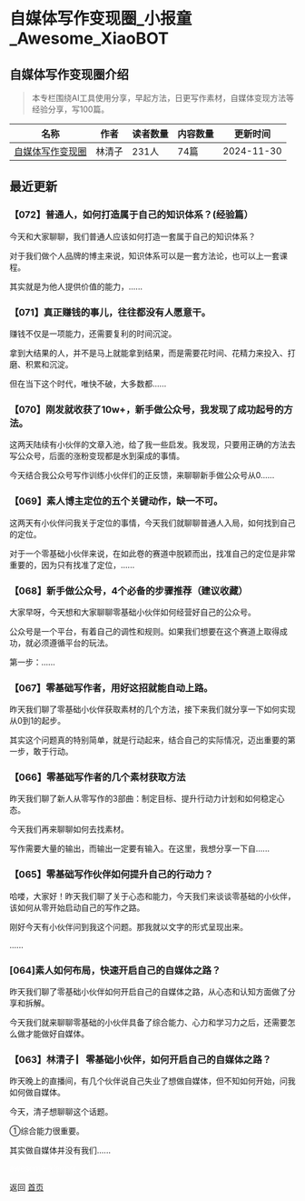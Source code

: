 # 自媒体写作变现圈_小报童_Awesome_XiaoBOT

## 自媒体写作变现圈介绍
> 本专栏围绕AI工具使用分享，早起方法，日更写作素材，自媒体变现方法等经验分享，写100篇。  
  


|名称|作者|读者数量|内容数量|更新时间|
|---|---|---|---|---|
|[自媒体写作变现圈](https://xiaobot.net/p/mye5616?refer=0b133df9-27dc-423b-8101-639049001c13)|林清子|231人|74篇|2024-11-30|

## 最近更新
### 【072】普通人，如何打造属于自己的知识体系？(经验篇）

今天和大家聊聊，我们普通人应该如何打造一套属于自己的知识体系？

对于我们做个人品牌的博主来说，知识体系可以是一套方法论，也可以上一套课程。

其实就是为他人提供价值的能力，......

### 【071】真正赚钱的事儿，往往都没有人愿意干。

赚钱不仅是一项能力，还需要复利的时间沉淀。

拿到大结果的人，并不是马上就能拿到结果，而是需要花时间、花精力来投入、打磨、积累和沉淀。

但在当下这个时代，唯快不破，大多数都......

### 【070】刚发就收获了10w+，新手做公众号，我发现了成功起号的方法。

这两天陆续有小伙伴的文章入池，给了我一些启发。我发现，只要用正确的方法去写公众号，后面的涨粉变现都是水到渠成的事情。

今天结合我公众号写作训练小伙伴们的正反馈，来聊聊新手做公众号从0......

### 【069】素人博主定位的五个关键动作，缺一不可。

这两天有小伙伴问我关于定位的事情，今天我们就聊聊普通人入局，如何找到自己的定位。

对于一个零基础小伙伴来说，在如此卷的赛道中脱颖而出，找准自己的定位是非常重要的，因为只有找准了定位，......

### 【068】新手做公众号，4个必备的步骤推荐（建议收藏）

大家早呀，今天想和大家聊聊零基础小伙伴如何经营好自己的公众号。

公众号是一个平台，有着自己的调性和规则。如果我们想要在这个赛道上取得成功，就必须遵循平台的玩法。

第一步：......

### 【067】零基础写作者，用好这招就能自动上路。

昨天我们聊了零基础小伙伴获取素材的几个方法，接下来我们就分享一下如何实现从0到1的起步。

其实这个问题真的特别简单，就是行动起来，结合自己的实际情况，迈出重要的第一步，敢于行动。

### 【066】零基础写作者的几个素材获取方法

昨天我们聊了新人从零写作的3部曲：制定目标、提升行动力计划和如何稳定心态。

今天我们再来聊聊如何去找素材。

写作需要大量的输出，而输出一定要有输入。在这里，我想分享一下自......

### 【065】零基础写作伙伴如何提升自己的行动力？

哈喽，大家好！昨天我们聊了关于心态和能力，今天我们来谈谈零基础的小伙伴，该如何从零开始启动自己的写作之路。

刚好今天有小伙伴问到我这个问题。那我就以文字的形式呈现出来。

......

### [064]素人如何布局，快速开启自己的自媒体之路？

昨天我们聊了零基础小伙伴如何开启自己的自媒体之路，从心态和认知方面做了分享和拆解。

今天我们就来聊聊零基础的小伙伴具备了综合能力、心力和学习力之后，还需要怎么做才能做好自媒体。

### 【063】林清子 ▏零基础小伙伴，如何开启自己的自媒体之路？

昨天晚上的直播间，有几个伙伴说自己失业了想做自媒体，但不知如何开始，问我如何做自媒体。

今天，清子想聊聊这个话题。

①综合能力很重要。

其实做自媒体并没有我们......


<a href="https://github.com/Reno9527/awesome-xiaobot" style="color: white; text-decoration: none;">awesome-xiaobot</a>

返回 [首页](../README.md)
